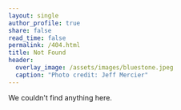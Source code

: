 ```yaml
---
layout: single
author_profile: true
share: false
read_time: false
permalink: /404.html
title: Not Found
header:
  overlay_image: /assets/images/bluestone.jpeg
  caption: "Photo credit: Jeff Mercier"
---
```

We couldn't find anything here.